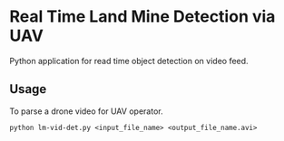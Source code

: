 # Real Time Land Mine Detection via UAV
Python application for read time object detection on video feed.

## Usage

To parse a drone video for UAV operator.

```python lm-vid-det.py <input_file_name> <output_file_name.avi>```
